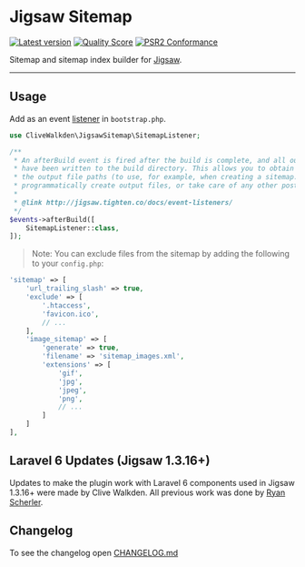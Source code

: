 # Jigsaw Sitemap

[![Latest version][ico-version]][link-packagist]
[![Quality Score][ico-code-quality]][link-code-quality]
[![PSR2 Conformance][ico-styleci]][link-styleci]

Sitemap and sitemap index builder for [Jigsaw](https://jigsaw.tighten.co).

---

## Usage

Add as an event [listener](https://jigsaw.tighten.co/docs/event-listeners) in `bootstrap.php`.

```php
use CliveWalkden\JigsawSitemap\SitemapListener;

/**
 * An afterBuild event is fired after the build is complete, and all output files
 * have been written to the build directory. This allows you to obtain a list of
 * the output file paths (to use, for example, when creating a sitemap.xml file),
 * programmatically create output files, or take care of any other post-processing tasks.
 *
 * @link http://jigsaw.tighten.co/docs/event-listeners/
 */
$events->afterBuild([
    SitemapListener::class,
]);
```

> Note: You can exclude files from the sitemap by adding the following to your `config.php`:

```php
'sitemap' => [
    'url_trailing_slash' => true,
    'exclude' => [
        '.htaccess',
        'favicon.ico',
        // ...
    ],
    'image_sitemap' => [
        'generate' => true,
        'filename' => 'sitemap_images.xml',
        'extensions' => [
            'gif',
            'jpg',
            'jpeg',
            'png',
            // ...
        ]
    ]
],
```

## Laravel 6 Updates (Jigsaw 1.3.16+)
Updates to make the plugin work with Laravel 6 components used in Jigsaw 1.3.16+ were made by Clive Walkden. All previous work was done by [Ryan Scherler](https://github.com/eastslopestudio/jigsaw-sitemap).

## Changelog
To see the changelog open [CHANGELOG.md](./CHANGELOG.md)

[ico-version]: https://img.shields.io/packagist/v/clivewalkden/jigsaw-sitemap.svg?style=flat-square
[ico-code-quality]: https://scrutinizer-ci.com/g/clivewalkden/jigsaw-sitemap/badges/quality-score.png?style=flat-square
[ico-styleci]: https://styleci.io/repos/420775324/shield

[link-packagist]: https://packagist.org/packages/clivewalkden/jigsaw-sitemap
[link-code-quality]: https://scrutinizer-ci.com/g/clivewalkden/jigsaw-sitemap/
[link-styleci]: https://styleci.io/repos/420775324/
